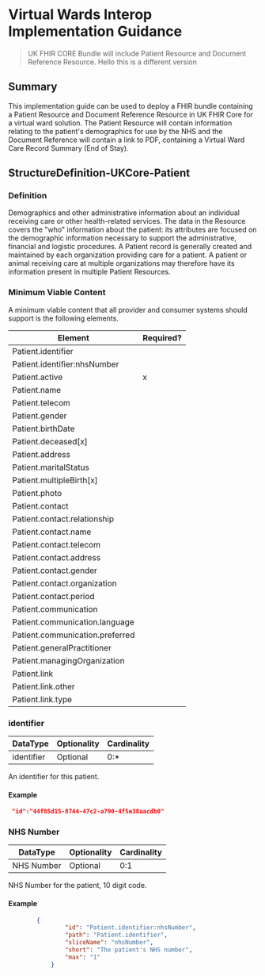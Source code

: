  # Virtual Wards Interop Implementation Guidance

 >UK FHIR CORE Bundle will include Patient Resource and Document Reference Resource.
Hello this is a different version
 ## Summary
 
 This implementation guide can be used to deploy a FHIR bundle containing a Patient Resource and Document Reference Resource in UK FHIR Core for a virtual ward solution. The Patient Resource will contain information relating to the patient's demographics for use by the NHS and the Document Reference will contain a link to PDF, containing a Virtual Ward Care Record Summary (End of Stay). 

  ## StructureDefinition-UKCore-Patient


### Definition
Demographics and other administrative information about an individual receiving care or other health-related services. The data in the Resource covers the "who" information about the patient: its attributes are focused on the demographic information necessary to support the administrative, financial and logistic procedures. A Patient record is generally created and maintained by each organization providing care for a patient. A patient or animal receiving care at multiple organizations may therefore have its information present in multiple Patient Resources.

### Minimum Viable Content
A minimum viable content that all provider and consumer systems should support is the following elements.

<table>
    <thead>
        <tr>
            <th>Element</th>
            <th data-no-sort>Required?</th>
        </tr>
    </thead>
    <tbody>
        <tr>
            <td>Patient.identifier</td>
            <td></td>
        </tr>
        <tr>
            <td>Patient.identifier:nhsNumber</td>
            <td></td>
        </tr>
        <tr>
            <td>Patient.active</td>
            <td>x</td>
        </tr>        
        <tr>
            <td>Patient.name</td>
            <td></td>
        </tr>
        <tr>
            <td>Patient.telecom</td>
            <td></td>
        </tr>
        <tr>
            <td>Patient.gender</td>
            <td></td>
        </tr>
        <tr>
            <td>Patient.birthDate</td>
            <td></td>
        </tr>
        <tr>
            <td>Patient.deceased[x]</td>
            <td></td>
        </tr>
        <tr>
            <td>Patient.address</td>
            <td></td>
        </tr>
        <tr>
        <tr>
            <td>Patient.maritalStatus</td>
            <td></td>
        </tr>
        <tr>
            <td>Patient.multipleBirth[x]</td>
            <td></td>
        </tr>        
        <tr>
            <td>Patient.photo</td>
            <td></td>
        </tr>
        <tr>
            <td>Patient.contact</td>
            <td></span></td>
        </tr>
        <tr>
            <td>Patient.contact.relationship</td>
            <td></td>
        </tr>        
        <tr>
            <td>Patient.contact.name</td>
            <td></td>
        </tr>
        <tr>
            <td>Patient.contact.telecom</td>
            <td></td>
        </tr>
        <tr>
            <td>Patient.contact.address</td>
            <td></td>
        </tr>
        <tr>
            <td>Patient.contact.gender</td>
            <td></td>
        </tr>
        <tr>
            <td>Patient.contact.organization</td>
            <td></td>
        </tr>
        <tr>
            <td>Patient.contact.period</td>
            <td></td>
        </tr>
        <tr>
            <td>Patient.communication</td>
            <td></td>
        </tr>
        <tr>
            <td>Patient.communication.language</td>
            <td></td>
        </tr>
        <tr>
            <td>Patient.communication.preferred</td>
            <td></td>
        </tr>
        <tr>
            <td>Patient.generalPractitioner</td>
            <td></td>
        </tr>
        <tr>
            <td>Patient.managingOrganization</td>
            <td></td>
        </tr>
        <tr>
            <td>Patient.link</td>
            <td></td>
        </tr>
        <tr>
            <td>Patient.link.other</td>
            <td></td>
        </tr>
        <tr>
            <td>Patient.link.type</td>
            <td></td>
        </tr>
    </tbody>
</table>

### identifier

<table data-responsive>
    <thead>
        <tr>
            <th>DataType</th>
            <th>Optionality</th>
            <th>Cardinality</th>
        </tr>
    </thead>
    <tbody>
      <tr>
      <td>identifier</td>
      <td>Optional</td>
      <td>0:*</td>
      </tr>
    </tbody>
</table>

An identifier for this patient.

#### Example
```json
 "id":"44f85d15-8744-47c2-a790-4f5e38aacdb0" 
```

### NHS Number

<table data-responsive>
    <thead>
        <tr>
            <th>DataType</th>
            <th>Optionality</th>
            <th>Cardinality</th>
        </tr>
    </thead>
    <tbody>
      <tr>
      <td>NHS Number</td>
      <td>Optional</td>
      <td>0:1</td>
      </tr>
    </tbody>
</table>

NHS Number for the patient, 10 digit code.

#### Example
```json
        {
                "id": "Patient.identifier:nhsNumber",
                "path": "Patient.identifier",
                "sliceName": "nhsNumber",
                "short": "The patient's NHS number",
                "max": "1"
            }
```
